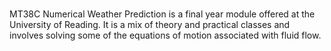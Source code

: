 # 
MT38C Numerical Weather Prediction is a final year module offered at the University of Reading. It is a mix of theory and practical classes and involves solving some of the equations of motion associated with fluid flow. 

